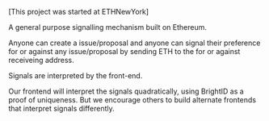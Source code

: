 [This project was started at ETHNewYork]

A general purpose signalling mechanism built on Ethereum.

Anyone can create a issue/proposal and anyone can signal their preference for or against any issue/proposal by sending ETH to the for or against receiveing address.

Signals are interpreted by the front-end.

Our frontend will interpret the signals quadratically, using BrightID as a proof of uniqueness. But we encourage others to build alternate frontends that interpret signals differently.
